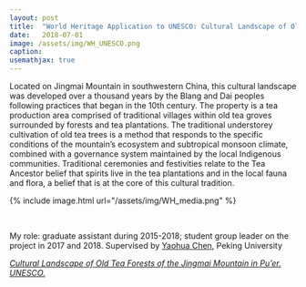 ```yaml
---
layout: post
title:  "World Heritage Application to UNESCO: Cultural Landscape of Old Tea Forests of the Jingmai Mountain in Pu’er"
date:   2018-07-01
image: /assets/img/WH_UNESCO.png
caption:
usemathjax: true
---
```


Located on Jingmai Mountain in southwestern China, this cultural landscape was developed over a thousand years by the Blang and Dai peoples following practices that began in the 10th century. The property is a tea production area comprised of traditional villages within old tea groves surrounded by forests and tea plantations. The traditional understorey cultivation of old tea trees is a method that responds to the specific conditions of the mountain’s ecosystem and subtropical monsoon climate, combined with a governance system maintained by the local Indigenous communities. Traditional ceremonies and festivities relate to the Tea Ancestor belief that spirits live in the tea plantations and in the local fauna and flora, a belief that is at the core of this cultural tradition.

{% include image.html url="/assets/img/WH_media.png" %}

<br />

My role: graduate assistant during 2015-2018; student group leader on the project in 2017 and 2018. Supervised by [Yaohua Chen](https://www.ues.pku.edu.cn/Home/Teacher_Home/Yaohua_Chen/c9a92503fe014bb0bb6601ed75cc891c.htm), Peking University

[*Cultural Landscape of Old Tea Forests of the Jingmai Mountain in Pu’er. UNESCO.*](https://whc.unesco.org/en/list/1665/)
